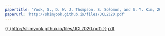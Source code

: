 ```yaml
---
papertitle: "Yook, S., D. W. J. Thompson, S. Solomon, and S.-Y. Kim, 2020: The key role of coupled chemistry-climate interactions in tropical stratospheric temperature variability. J. Climate, 33, 7619-7629."
paperurl: 'http://shimyook.github.io/files/JCL2020.pdf'
---
```

<a href="{{ (http://shimyook.github.io/files/JCL2020.pdf) }}"><u>{{ (http://shimyook.github.io/files/JCL2020.pdf) }}</u></a>
[pdf](http://shimyook.github.io/files/JCL2020.pdf)
